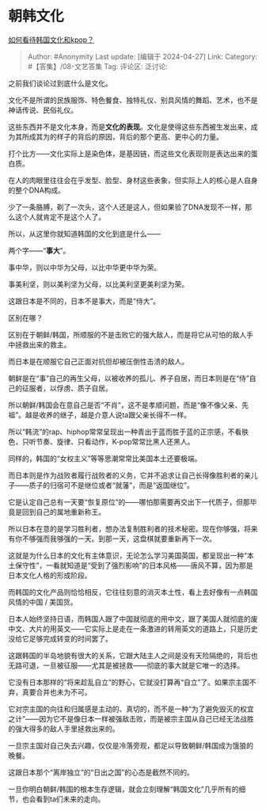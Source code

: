 # 朝韩文化
[如何看待韩国文化和kpop？](https://www.zhihu.com/question/654223550/answer/3480722167)

> Author: #Anonymity
> Last update: [编辑于 2024-04-27]
> Link:
> Category: #【答集】/08-文艺答集 
> Tag: 
> 评论区:
> 泛讨论:

之前我们谈论过到底什么是文化。

文化不是所谓的民族服饰、特色餐食、独特礼仪、别具风情的舞蹈、艺术，也不是神话传说、民俗礼仪。

这些东西并不是文化本身，而是**文化的表现**。文化是使得这些东西被生发出来，成为其所成其为的样子的背后的原因，背后的那个更高、更中心的力量。

打个比方——文化实际上是染色体，是基因链，而这些文化表现则是表达出来的蛋白质。

在人的肉眼里往往会在乎发型、脸型、身材这些表象，但实际上人的核心是人自身的整个DNA构成。

少了一条胳膊，剃了一次头，这个人还是这人，但如果验了DNA发现不一样，那么这个人就肯定不是这个人了。

所以，从这里你就知道韩国的文化到底是什么——

两个字——“**事大**”。

事中华，则以中华为父母，以比中华更中华为荣。

事美利坚，则以美利坚为父母，以比美利坚更美利坚为荣。

这跟日本是不同的，日本不是事大，而是“侍大”。

区别在哪？

区别在于朝鲜/韩国，所顺服的不是击败它的强大敌人，而是将它从可怕的敌人手中拯救出来的救主。

而日本是在顺服它自己正面对抗但却被压倒性击溃的敌人。

朝鲜是在“事”自己的再生父母，以被收养的孤儿、养子自居，而日本则是在“侍”自己的征服者，以俘虏、质子自居。

所以朝鲜/韩国会在意自己是否“不肖”，这不是孝顺问题，而是“像不像父亲、先祖”。越是收养的继子，越是介意人说ta跟父亲长得不一样。

所以“韩流”的rap、hiphop常常呈现出一种青出于蓝而胜于蓝的正宗感，不看肤色，只听节奏、旋律、只看动作，K-pop常常比黑人还黑人。

同样的，韩国的“女权主义”等等思潮常常比美国本土还要极端。

而日本则是作为战败者履行战败者的义务，它并不追求让自己长得像胜利者的亲儿子——质子的归宿可不是继位或者“就藩”，而是“返国继位”。

它是认定自己总有一天要“恢复原位”的——哪怕那需要再交出下一代质子，但那毕竟是回到自己的属地重新称王。

所以日本在意的是学习胜利者，想办法复制胜利者的技术秘密。现在你够强，将来有你不够强而我够强的一天。到那一天，这盘棋就要重新再下一次。

这就是为什么日本的文化有主体意识，无论怎么学习美国英国，都呈现出一种“本土保守性”，一看就知道是“受到了强烈影响”的日本风格——唐风不算，因为那是日本文化人格的形成阶段。

而韩国的文化产品则恰恰相反，它往往刻意的消灭本土性，看上去好像有一点韩国风情的中国 / 美国货。

日本人始终坚持日语，而韩国人跟了中国就彻底的用中文，跟了美国人就彻底的废中文、大片的用英文——它实际上是走在一条激进的转用英文的道路上，只是历史没给它足够完成转变的时间罢了。

这跟韩国的半岛地貌有很大的关系，它跟大陆主人之间是没有天险隔绝的，背后也无路可退，一旦被征服——尤其是被拯救——彻底的事大就是它唯一的选择。

它没有日本那样的“将来趁乱自立”的野心，它就没打算再“自立”了。如果宗主国不弃，真要合并也未为不可。

它对宗主国的向往和归属感是主动的、真切的，而不是一种“为了避免毁灭的权宜之计”——因为它不是像日本一样被强敌击败，而是被宗主国从自己已经无法战胜的强大得多的敌人手里拯救出来的。

一旦宗主国对自己失去兴趣，仅仅是冷落旁观，都足以导致朝鲜/韩国成为饿狼的晚餐。

这跟日本那个“离岸独立”的“日出之国”的心态是截然不同的。

一旦你明白朝鲜/韩国的根本生存逻辑，就会立刻理解“韩国文化”几乎所有的细节，也会看到ta们未来的走向。